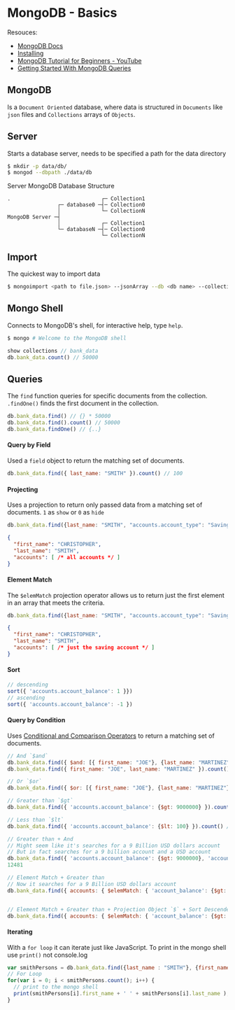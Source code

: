 # MongoDB - Basics

Resouces:
- [MongoDB Docs](https://docs.mongodb.org/getting-started/node/introduction/)
- [Installing](http://docs.mongodb.org/master/tutorial/install-mongodb-on-os-x/?_ga=1.148455231.929616701.1431273906)
- [MongoDB Tutorial for Beginners - YouTube](https://www.youtube.com/watch?v=W-WihPoEbR4)
- [Getting Started With MongoDB Queries](https://github.com/sedouard/mongodb-mva/tree/master/module2_getting_started)

## MongoDB
Is a `Document Oriented` database, where data is structured in `Documents` like `json` files and `Collections` arrays of `Objects`.

## Server
Starts a database server, needs to be specified a path for the data directory

```sh
$ mkdir -p data/db/
$ mongod --dbpath ./data/db
```

Server MongoDB Database Structure
```
.                             ┌─ Collection1
                ┌─ database0 ─┤─ Collection0
                │             └─ CollectionN
MongoDB Server ─┤
                │             ┌─ Collection1
                └─ databaseN ─┤─ Collection0
                              └─ CollectionN
```


## Import
The quickest way to import data

```sh
$ mongoimport <path to file.json> --jsonArray --db <db name> --collection <coll name>
```

## Mongo Shell
Connects to MongoDB's shell, for interactive help, type `help`.

```sh
$ mongo # Welcome to the MongoDB shell
```
```js
show collections // bank_data
db.bank_data.count() // 50000
```

## Queries
The `find` function queries for specific documents from the collection. `.findOne()` finds the first document in the collection.

```js
db.bank_data.find() // {} * 50000
db.bank_data.find().count() // 50000
db.bank_data.findOne() // {..}
```

#### Query by Field
Used a `field` object to return the matching set of documents.
```js
db.bank_data.find({ last_name: "SMITH" }).count() // 100
```

#### Projecting
Uses a projection to return only passed data from a matching set of documents. `1` as `show` or `0` as `hide`

```js
db.bank_data.find({last_name: "SMITH", "accounts.account_type": "Savings" }, {_id:0, first_name: 1, last_name: 1, accounts: 1 } )[12]
```
```json
{
  "first_name": "CHRISTOPHER",
  "last_name": "SMITH",
  "accounts": [ /* all accounts */ ]
}
```

#### Element Match
The `$elemMatch` projection operator allows us to return just the first element in an array that meets the criteria.
```js
db.bank_data.find({last_name: "SMITH", "accounts.account_type": "Savings" }, { first_name: 1, last_name: 1, accounts: { $elemMatch : { 'account_type' : 'Savings' } } } )[12]
```
```json
{
  "first_name": "CHRISTOPHER",
  "last_name": "SMITH",
  "accounts": [ /* just the saving account */ ]
}
```



#### Sort

```js
// descending
sort({ 'accounts.account_balance': 1 }})
// ascending
sort({ 'accounts.account_balance': -1 })
```


#### Query by Condition
Uses [Conditional and Comparison Operators](http://docs.mongodb.org/manual/reference/operator/query/) to return a matching set of documents.

```js
// And `$and`
db.bank_data.find({ $and: [{ first_name: "JOE"}, {last_name: "MARTINEZ"} ] }).count() // 1
db.bank_data.find({ first_name: "JOE", last_name: "MARTINEZ" }).count() //  1

// Or `$or`
db.bank_data.find({ $or: [{ first_name: "JOE"}, {last_name: "MARTINEZ"} ] }).count() // 599

// Greater than `$gt`
db.bank_data.find({ 'accounts.account_balance': {$gt: 9000000} }).count() // 19464

// Less than `$lt`
db.bank_data.find({ 'accounts.account_balance': {$lt: 100} }).count() // 3

// Greater than + And
// Might seem like it's searches for a 9 Billion USD dollars account
// But in fact searches for a 9 billion account and a USD account
db.bank_data.find({ 'accounts.account_balance': {$gt: 9000000}, 'accounts.currency': 'USD' }).count()
12481

// Element Match + Greater than
// Now it searches for a 9 Billion USD dollars account
db.bank_data.find({ accounts: { $elemMatch: { 'account_balance': {$gt: 9900000}, currency: "USD"  } } } ).count() // 445


// Element Match + Greater than + Projection Object `$` + Sort Descendent
db.bank_data.find({ accounts: { $elemMatch: { 'account_balance': {$gt: 9900000}, currency: "USD"  } } }, {'accounts.$':1 } ).sort({ 'accounts.account_balance': -1 })

```

#### Iterating
With a `for loop` it can iterate just like JavaScript. To print in the mongo shell use `print()` not console.log

```js
var smithPersons = db.bank_data.find({last_name : "SMITH"}, {first_name : 1, last_name: 1});
// For Loop
for(var i = 0; i < smithPersons.count(); i++) {
  // print to the mongo shell
  print(smithPersons[i].first_name + ' ' + smithPersons[i].last_name );
}
```
